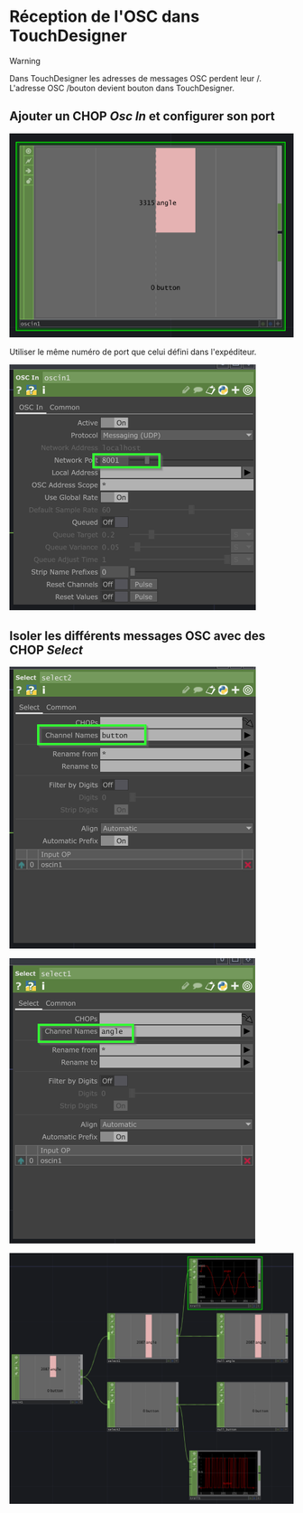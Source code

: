 # Réception de l'OSC dans TouchDesigner


> [!WARNING]
> Dans TouchDesigner les adresses de messages OSC perdent leur /.
> L'adresse OSC /bouton devient bouton dans TouchDesigner.


## Ajouter un CHOP _Osc In_ et configurer son port

![Un CHOP Osc In qui a reçu des messages OSC avec les adresses /button et /angle](chop-oscin.png)

Utiliser le même numéro de port que celui défini dans l'expéditeur.

![Paramètres du CHOP Osc In](chop-oscin_parameters.png)


##  Isoler les différents messages OSC avec des CHOP _Select_

![CHOP Select pour les messages OSC avec l'adresse /button](bouton_select_parameters.png)

![CHOP Select pour les messages OSC avec l'adresse /angle](angle_select_parameters.png)


![Réseau pour recevoir l'OSC et distinguer les messages OSC /button et /angle](angle_select-tail-null.png)


